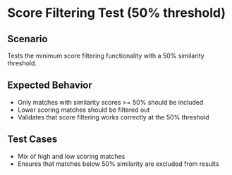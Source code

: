 # Score Filtering Test (50% threshold)

## Scenario
Tests the minimum score filtering functionality with a 50% similarity threshold.

## Expected Behavior
- Only matches with similarity scores >= 50% should be included
- Lower scoring matches should be filtered out
- Validates that score filtering works correctly at the 50% threshold

## Test Cases
- Mix of high and low scoring matches
- Ensures that matches below 50% similarity are excluded from results
